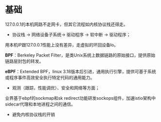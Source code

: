 # 基础

127.0.0.1的本机网路不走网卡，但其它流程如内核协议栈还得走。

- 协议栈 -> 网络设备子系统-> 驱动程序 -> 软中断 -> 驱动程序；

用本机IP跟127.0.0.1性能上没有差异，走虚拟的环回设备lo。



**BPF**：Berkeley Packet Filter，是类Unix系统上数据链路的原始接口，提供原始链路层封包的转发。

**eBPF**：Extended BPF，linux 3.18版本后引进，通用执行引擎，提供可基于系统或程序事件高效安全执行特定代码的通用能力。

- 观测（跟踪，性能调优）、安全和网络等方面；



业界基于ebpf的sockmap和sk redirect功能研发sockops组件，加速istio架构中sidecar代理和本地进程之间的通信。

- 避免内核协议栈的开销



### 





